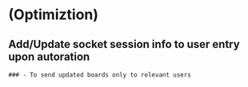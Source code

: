 # (Optimiztion)
  ## Add/Update socket session info to user entry upon autoration
    ### - To send updated boards only to relevant users